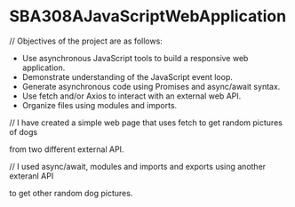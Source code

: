 # SBA308AJavaScriptWebApplication

// Objectives of the project are as follows:
- Use asynchronous JavaScript tools to build a responsive web application.
- Demonstrate understanding of the JavaScript event loop.
- Generate asynchronous code using Promises and async/await syntax.
- Use fetch and/or Axios to interact with an external web API.
- Organize files using modules and imports.

// I have created a simple web page that uses fetch to get random pictures of dogs

   from two different external API.

// I used async/await, modules and imports and exports using another exteranl API 

   to get other random dog pictures.
